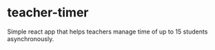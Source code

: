 # teacher-timer
Simple react app that helps teachers manage time of up to 15 students asynchronously. 

